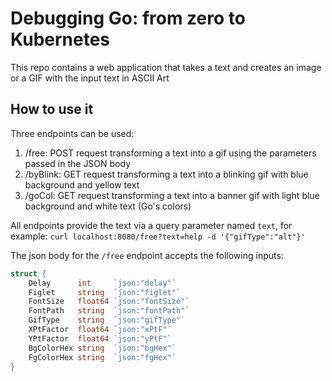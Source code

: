 # Debugging Go: from zero to Kubernetes

This repo contains a web application that takes a text and creates an image or a GIF with the input text in ASCII Art

## How to use it

Three endpoints can be used:

1. /free: POST request transforming a text into a gif using the parameters passed in the JSON body
2. /byBlink: GET request transforming a text into a blinking gif with blue background and yellow text
3. /goCol: GET request transforming a text into a banner gif with light blue background and white text (Go's colors)

All endpoints provide the text via a query parameter named `text`, for example: `curl localhost:8080/free?text=help -d '{"gifType":"alt"}'`

The json body for the `/free` endpoint accepts the following inputs:

```go
struct {
    Delay      int     `json:"delay"`
    Figlet     string  `json:"figlet"`
    FontSize   float64 `json:"fontSize"`
    FontPath   string  `json:"fontPath"`
    GifType    string  `json:"gifType"`
    XPtFactor  float64 `json:"xPtF"`
    YPtFactor  float64 `json:"yPtF"`
    BgColorHex string  `json:"bgHex"`
    FgColorHex string  `json:"fgHex"`
}
```
